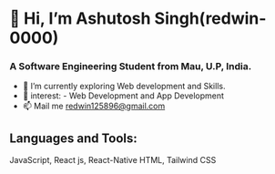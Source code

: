 # 👋 Hi, I’m Ashutosh Singh(redwin-0000)
### A Software Engineering Student from Mau, U.P, India.
- 🌱 I’m currently exploring Web development and Skills.
- 💞️ interest: - Web Development and App Development
- 📫 Mail me redwin125896@gmail.com

## Languages and Tools:
JavaScript,
React js,
React-Native
HTML,
Tailwind CSS
